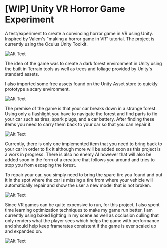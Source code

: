 # [WIP] Unity VR Horror Game Experiment
 A test/experiment to create a convincing horror game in VR using Unity. Inspired by Valem's "making a horror game in VR" tutorial. The project is currently using the Oculus Unity Toolkit.

![Alt Text](https://media.giphy.com/media/eJ9OZulDk7Y2agj5fz/giphy.gif)

The idea of the game was to create a dark forest environment in Unity using the built in Terrain tools as well as trees and foliage provided by Unity's standard assets.

I also imported some free assets found on the Unity Asset store to quickly prototype a scary environment. 

![Alt Text](https://media.giphy.com/media/kG9UDgIiJCeVQDxvwa/giphy.gif)

The premise of the game is that your car breaks down in a strange forest. Using only a flashlight you have to navigate the forest and find parts to fix your car such as tires, spark plugs, and a car battery. After finding these items you need to carry them back to your car so that you can repair it. 

![Alt Text](https://media.giphy.com/media/mEPrQW10dQM4sdZQrR/giphy.gif)

Currently, there is only one implemented item that you need to bring back to your car in order to fix it although more will be added soon as this project is a work in progress. There is also no enemy AI however that will also be added soon in the form of a creature that follows you around and tries to stop you from escaping the forest. 

To repair your car, you simply need to bring the spare tire you found and put it in the spot where the car is missing a tire from where your vehicle will automatically repair and show the user a new model that is not broken. 

![Alt Text](https://media.giphy.com/media/h3zX81uO0tcbKqJ9mE/giphy.gif)

Since VR games can be quite expensive to run, for this project, I also spent time learning optimization techniques to make my game run better. I am currently using baked lighting in my scene as well as occlusion culling that only renders what the player sees which helps the game with performance and should help keep framerates consistent if the game is ever scaled up and expanded on.

![Alt Text](https://media.giphy.com/media/lpzKGnnGjH7bqCxAvg/giphy.gif)
